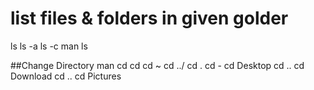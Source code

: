 # list files & folders in given golder

ls
ls -a
ls -c
man ls



##Change Directory
man cd
cd
cd ~
cd ../
cd .
cd -
cd Desktop
cd ..
cd Download
cd ..
cd Pictures
